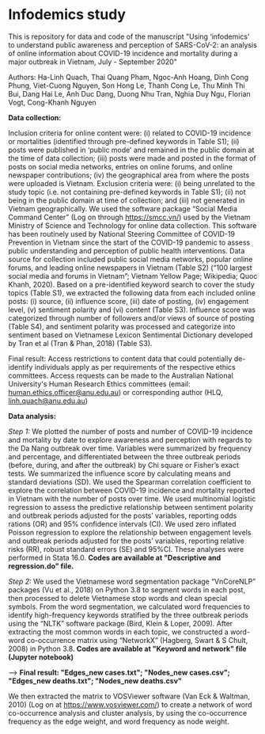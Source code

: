 # Infodemics study
This is repository for data and code of the manuscript "Using ‘infodemics’ to understand public awareness and perception of SARS-CoV-2: an analysis of online information about COVID-19 incidence and mortality during a major outbreak in Vietnam, July - September 2020"

Authors: Ha-Linh Quach, Thai Quang Pham, Ngoc-Anh Hoang, Dinh Cong Phung, Viet-Cuong Nguyen, Son Hong Le, Thanh Cong Le, Thu Minh Thi Bui, Dang Hai Le, Anh Duc Dang, Duong Nhu Tran, Nghia Duy Ngu, Florian Vogt, Cong-Khanh Nguyen

**Data collection:**

Inclusion criteria for online content were: (i) related to COVID-19 incidence or mortalities (identified through pre-defined keywords in Table S1); (ii) posts were published in ‘public mode’ and remained in the public domain at the time of data collection; (iii) posts were made and posted in the format of posts on social media networks, entries on online forums, and online newspaper contributions; (iv) the geographical area from where the posts were uploaded is Vietnam. Exclusion criteria were: (i) being unrelated to the study topic (i.e. not containing pre-defined keywords in Table S1); (ii) not being in the public domain at time of collection; and (iii) not generated in Vietnam geographically.
We used the software package “Social Media Command Center” (Log on through https://smcc.vn/) used by the Vietnam Ministry of Science and Technology for online data collection. This software has been routinely used by National Steering Committee of COVID-19 Prevention in Vietnam since the start of the COVID-19 pandemic to assess public understanding and perception of public health interventions. Data source for collection included public social media networks, popular online forums, and leading online newspapers in Vietnam (Table S2) (“100 largest social media and forums in Vietnam”; Vietnam Yellow Page; Wikipedia; Quoc Khanh, 2020). Based on a pre-identified keyword search to cover the study topics (Table S1), we extracted the following data from each included online posts: (i) source, (ii) influence score, (iii) date of posting, (iv) engagement level, (v) sentiment polarity and (vi) content (Table S3). Influence score was categorized through number of followers and/or views of source of posting (Table S4), and sentiment polarity was processed and categorize into sentiment based on Vietnamese Lexicon Sentimental Dictionary developed by Tran et al (Tran & Phan, 2018) (Table S3). 

Final result: Access restrictions to content data that could potentially de-identify individuals apply as per requirements of the respective ethics committees. Access requests can be made to the Australian National University's Human Research Ethics committees (email: human.ethics.officer@anu.edu.au) or corresponding author (HLQ, linh.quach@anu.edu.au)

**Data analysis:**

_Step 1:_
We plotted the number of posts and number of COVID-19 incidence and mortality by date to explore awareness and perception with regards to the Da Nang outbreak over time. Variables were summarized by frequency and percentage, and differentiated between the three outbreak periods (before, during, and after the outbreak) by Chi square or Fisher’s exact tests. We summarized the influence score by calculating means and standard deviations (SD). We used the Spearman correlation coefficient to explore the correlation between COVID-19 incidence and mortality reported in Vietnam with the number of posts over time. We used multinomial logistic regression to assess the predictive relationship between sentiment polarity and outbreak periods adjusted for the posts’ variables, reporting odds rations (OR) and 95% confidence intervals (CI). We used zero inflated Poisson regression to explore the relationship between engagement levels and outbreak periods adjusted for the posts’ variables, reporting relative risks (RR), robust standard errors (SE) and 95%CI. These analyses were performed in Stata 16.0. **Codes are available at "Descriptive and regression.do" file.**

_Step 2:_
We used the Vietnamese word segmentation package “VnCoreNLP” packages (Vu et al., 2018) on Python 3.8 to segment words in each post, then processed to delete Vietnamese stop words and clean special symbols. From the word segmentation, we calculated word frequencies to identify high-frequency keywords stratified by the three outbreak periods using the “NLTK” software package (Bird, Klein & Loper, 2009). After extracting the most common words in each topic, we constructed a word-word co-occurrence matrix using “NetworkX” (Hagberg, Swart & S Chult, 2008) in Python 3.8. **Codes are available at "Keyword and network" file (Jupyter notebook)**

--> **Final result: "Edges_new cases.txt"; "Nodes_new cases.csv"; "Edges_new deaths.txt"; "Nodes_new deaths.csv"**

We then extracted the matrix to VOSViewer software (Van Eck & Waltman, 2010) (Log on at https://www.vosviewer.com/) to create a network of word co-occurrence analysis and cluster analysis, by using the co-occurrence frequency as the edge weight, and word frequency as node weight.
